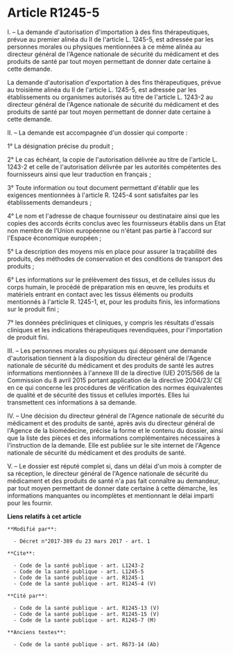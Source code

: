 # Article R1245-5

I. – La demande d'autorisation d'importation à des fins thérapeutiques, prévue au premier alinéa du II de l'article L.
1245-5, est adressée par les personnes morales ou physiques mentionnées à ce même alinéa au directeur général de l'Agence
nationale de sécurité du médicament et des produits de santé par tout moyen permettant de donner date certaine à cette
demande. 

La demande d'autorisation d'exportation à des fins thérapeutiques, prévue au troisième alinéa du II de l'article L. 1245-5,
est adressée par les établissements ou organismes autorisés au titre de l'article L. 1243-2 au directeur général de l'Agence
nationale de sécurité du médicament et des produits de santé par tout moyen permettant de donner date certaine à cette
demande. 

II. – La demande est accompagnée d'un dossier qui comporte : 

1° La désignation précise du produit ; 

2° Le cas échéant, la copie de l'autorisation délivrée au titre de l'article L. 1243-2 et celle de l'autorisation délivrée
par les autorités compétentes des fournisseurs ainsi que leur traduction en français ; 

3° Toute information ou tout document permettant d'établir que les exigences mentionnées à l'article R. 1245-4 sont
satisfaites par les établissements demandeurs ; 

4° Le nom et l'adresse de chaque fournisseur ou destinataire ainsi que les copies des accords écrits conclus avec les
fournisseurs établis dans un Etat non membre de l'Union européenne ou n'étant pas partie à l'accord sur l'Espace économique
européen ; 

5° La description des moyens mis en place pour assurer la traçabilité des produits, des méthodes de conservation et des
conditions de transport des produits ; 

6° Les informations sur le prélèvement des tissus, et de cellules issus du corps humain, le procédé de préparation mis en
œuvre, les produits et matériels entrant en contact avec les tissus éléments ou produits mentionnés à l'article R. 1245-1,
et, pour les produits finis, les informations sur le produit fini ; 

7° les données précliniques et cliniques, y compris les résultats d'essais cliniques et les indications thérapeutiques
revendiquées, pour l'importation de produit fini. 

III. – Les personnes morales ou physiques qui déposent une demande d'autorisation tiennent à la disposition du directeur
général de l'Agence nationale de sécurité du médicament et des produits de santé les autres informations mentionnées à
l'annexe III de la directive (UE) 2015/566 de la Commission du 8 avril 2015 portant application de la directive 2004/23/ CE
en ce qui concerne les procédures de vérification des normes équivalentes de qualité et de sécurité des tissus et cellules
importés. Elles lui transmettent ces informations à sa demande. 

IV. – Une décision du directeur général de l'Agence nationale de sécurité du médicament et des produits de santé, après avis
du directeur général de l'Agence de la biomédecine, précise la forme et le contenu du dossier, ainsi que la liste des pièces
et des informations complémentaires nécessaires à l'instruction de la demande. Elle est publiée sur le site internet de
l'Agence nationale de sécurité du médicament et des produits de santé. 

V. – Le dossier est réputé complet si, dans un délai d'un mois à compter de sa réception, le directeur général de l'Agence
nationale de sécurité du médicament et des produits de santé n'a pas fait connaître au demandeur, par tout moyen permettant
de donner date certaine à cette démarche, les informations manquantes ou incomplètes et mentionnant le délai imparti pour les
fournir.

**Liens relatifs à cet article**

	**Modifié par**:

	  - Décret n°2017-389 du 23 mars 2017 - art. 1

	**Cite**:

	  - Code de la santé publique - art. L1243-2
	  - Code de la santé publique - art. L1245-5
	  - Code de la santé publique - art. R1245-1
	  - Code de la santé publique - art. R1245-4 (V)

	**Cité par**:

	  - Code de la santé publique - art. R1245-13 (V)
	  - Code de la santé publique - art. R1245-15 (V)
	  - Code de la santé publique - art. R1245-7 (M)

	**Anciens textes**:

	  - Code de la santé publique - art. R673-14 (Ab)
